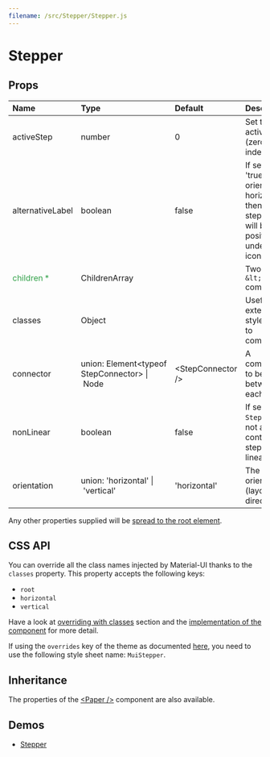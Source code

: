 ```yaml
---
filename: /src/Stepper/Stepper.js
---
```


<!--- This documentation is automatically generated, do not try to edit it. -->

# Stepper



## Props

| Name | Type | Default | Description |
|:-----|:-----|:--------|:------------|
| activeStep | number | 0 | Set the active step (zero based index). |
| alternativeLabel | boolean | false | If set to 'true' and orientation is horizontal, then the step label will be positioned under the icon. |
| <span style="color: #31a148">children *</span> | ChildrenArray |  | Two or more `&lt;Step />` components. |
| classes | Object |  | Useful to extend the style applied to components. |
| connector | union:&nbsp;Element&lt;typeof StepConnector>&nbsp;&#124;<br>&nbsp;Node<br> | &lt;StepConnector /> | A component to be placed between each step. |
| nonLinear | boolean | false | If set the `Stepper` will not assist in controlling steps for linear flow. |
| orientation | union:&nbsp;'horizontal'&nbsp;&#124;<br>&nbsp;'vertical'<br> | 'horizontal' | The stepper orientation (layout flow direction). |

Any other properties supplied will be [spread to the root element](/guides/api#spread).

## CSS API

You can override all the class names injected by Material-UI thanks to the `classes` property.
This property accepts the following keys:
- `root`
- `horizontal`
- `vertical`

Have a look at [overriding with classes](/customization/overrides#overriding-with-classes) section
and the [implementation of the component](https://github.com/mui-org/material-ui/tree/v1-beta/src/Stepper/Stepper.js)
for more detail.

If using the `overrides` key of the theme as documented
[here](/customization/themes#customizing-all-instances-of-a-component-type),
you need to use the following style sheet name: `MuiStepper`.

## Inheritance

The properties of the [&lt;Paper /&gt;](/api/paper) component are also available.

## Demos

- [Stepper](/demos/stepper)


